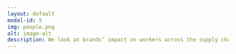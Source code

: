 ```yaml
---
layout: default
modal-id: 5
img: people.png
alt: image-alt
description: We look at brands’ impact on workers across the supply chain. These include policies and practices on child labour, forced labour, worker safety, freedom of association (the right to join a union), gender equality and payment of a living wage. We consider how well a brand ensures that its policies are implemented do they empower workers, have supportive supplier relationships, or conduct meaningful audits? Do their practices protect workers from the impacts of COVID-19?<br><br>1 star
---
```

